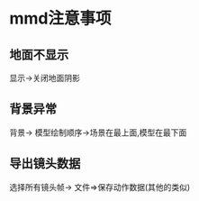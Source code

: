 # mmd注意事项

## 地面不显示

显示->关闭地面阴影

## 背景异常

背景-> 模型绘制顺序->场景在最上面,模型在最下面

## 导出镜头数据

选择所有镜头帧->  文件=>保存动作数据(其他的类似)

